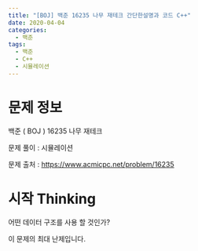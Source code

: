 ```yaml
---
title: "[BOJ] 백준 16235 나무 재테크 간단한설명과 코드 C++"
date: 2020-04-04
categories: 
  - 백준
tags: 
  - 백준
  - C++
  - 시뮬레이션
---
```


# 문제 정보
백준 ( BOJ ) 16235 나무 재테크

문제 풀이 : 시뮬레이션

문제 출처 : https://www.acmicpc.net/problem/16235


# 시작 Thinking


어떤 데이터 구조를 사용 할 것인가? 

이 문제의 최대 난제입니다. 



